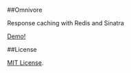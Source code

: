 ##Omnivore

Response caching with Redis and Sinatra

[Demo!](http://192.241.206.124:9292)

##License

[MIT License](http://www.opensource.org/licenses/MIT).
